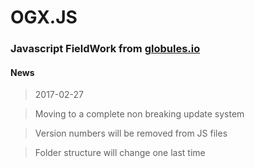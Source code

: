 # OGX.JS
### Javascript FieldWork from [globules.io](http://globules.io)
#### News
>2017-02-27

>Moving to a complete non breaking update  system

>Version numbers will be removed from JS files

>Folder structure will change one last time



